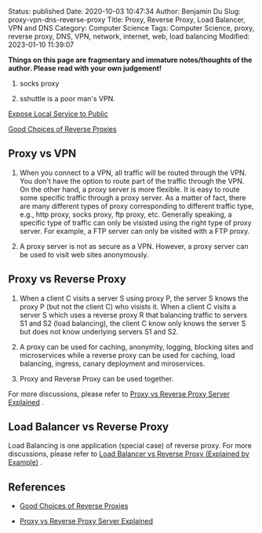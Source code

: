 Status: published
Date: 2020-10-03 10:47:34
Author: Benjamin Du
Slug: proxy-vpn-dns-reverse-proxy
Title: Proxy, Reverse Proxy, Load Balancer, VPN and DNS
Category: Computer Science
Tags: Computer Science, proxy, reverse proxy, DNS, VPN, network, internet, web, load balancing
Modified: 2023-01-10 11:39:07

**Things on this page are fragmentary and immature notes/thoughts of the author. Please read with your own judgement!**

1. socks proxy 

3. sshuttle is a poor man's VPN.

[  Expose Local Service to Public  ](https://www.legendu.net/misc/blog/expose-local-service-to-public)

[  Good Choices of Reverse Proxies  ](https://www.legendu.net/misc/blog/good-choices-of-reverse-proxies)

## Proxy vs VPN

1. When you connect to a VPN,
    all traffic will be routed through the VPN.
    You don't have the option to route part of the traffic through the VPN. 
    On the other hand,
    a proxy server is more flexible.
    It is easy to route some specific traffic through a proxy server.
    As a matter of fact,
    there are many different types of proxy corresponding to different traffic type,
    e.g., http proxy, socks proxy, ftp proxy, etc.
    Generally speaking, 
    a specific type of traffic can only be visisted using the right type of proxy server.
    For example,
    a FTP server can only be visited with a FTP proxy.

2. A proxy server is not as secure as a VPN.
    However,
    a proxy server can be used to visit web sites anonymously.

## Proxy vs Reverse Proxy

1. When a client C visits a server S using proxy P,
    the server S knows the proxy P (but not the client C) who visists it.
    When a client C visits a server S which uses a reverse proxy R 
    that balancing traffic to servers S1 and S2 (load balancing),
    the client C know only knows the server S but does not know underlying servers S1 and S2. 

2. A proxy can be used for caching, anonymity, logging, blocking sites and microservices
    while a reverse proxy can be used for 
    caching, load balancing, ingress, canary deployment and miroservices.

3. Proxy and Reverse Proxy can be used together.

For more discussions,
please refer to 
[Proxy vs Reverse Proxy Server Explained](https://www.youtube.com/watch?v=SqqrOspasag)
.

## Load Balancer vs Reverse Proxy

Load Balancing is one application (special case) of reverse proxy.
For more discussions,
please refer to
[Load Balancer vs Reverse Proxy (Explained by Example)](https://www.youtube.com/watch?v=S8J2fkN2FeI)
.


## References

- [Good Choices of Reverse Proxies](https://www.legendu.net/misc/blog/good-choices-of-reverse-proxies)

- [Proxy vs Reverse Proxy Server Explained](https://www.youtube.com/watch?v=SqqrOspasag)
